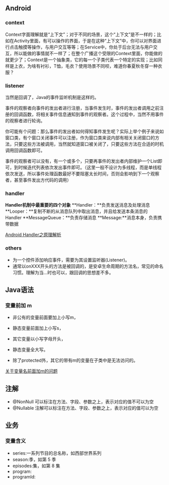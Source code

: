 ## Android

### context

Context字面理解就是“上下文”；对于不同的场景，这个“上下文”是不一样的；比如在Activity里面，有可以操作的界面，于是在这种“上下文”中，你可以对界面进行点击触摸等操作，与用户交互等等；在Service中，你处于后台无法与用户交互，所以能做的事情就不一样了；在整个广播这个受限的Context里面，你能做的就更少了；Context是一个抽象类，它的每一个子类代表一个特定的实现；比如同样是上衣，为啥有衬衫，T恤，毛衣？使用场景不同呗，难道你春夏秋冬穿一种衣服？

### listener

当然是回调了，Java的事件监听机制是这样的。

事件的观察者向事件的发出者进行注册，当事件发生时，事件的发出者调用之前注册的回调函数，将相关事件信息通知到事件的观察者。这个过程中，当然不用事件的观察者进行轮询。

你可能有个问题：那么事件的发出者如何得知事件发生呢？实际上举个例子来说如窗口类，有个窗口关闭事件可以注册，作为窗口类来说内部有相关关闭窗口的方法，只要这些方法被调用，当然就知道窗口被关闭了，只要这些方法在合适的时机调用回调函数即可。

事件的观察者可以没有，有一个或多个，只要再事件的发出者内部维护一个List<XxxListener>即可，到时候迭代列表依次发出事件即可。（这里一般不设计为多线程，而是单线程依次发送，所以事件处理函数最好不要阻塞太长时间，否则会影响到下一个观察者，甚至事件发出方代码的调用）

### handler

**Handler机制中最重要的四个对象**
 **Handler：**负责发送消息及处理消息
 **Looper：**复制不断的从消息队列中取出消息，并且给发送本条消息的Handler
 **MessageQueue：**负责存储消息
 **Message:**消息本身，负责携带数据

[Android Handler之原理解析](https://www.jianshu.com/p/f7cabfe19720)

### others

- 为一个控件添加响应事件，需要为其设置监听器(Listener)。
- 通常以onXXX开头的方法是被回调的，是安卓生命周期的方法名，常见的命名习惯。理解为当...时也可以，跟回调的思想差不多。

## Java语法

### 变量前加 m

- 非公有的变量前面要加上小写m，

- 静态变量前面加上小写s，

- 其它变量以小写字母开头，

- 静态变量全大写。

- 除了protected外，其它的带有m的变量在子类中是无法访问的。

[关于变量名前面加m的问题](https://blog.csdn.net/ameryzhu/article/details/12236215)

## 注解

- @NonNull 可以标注在方法、字段、参数之上，表示对应的值不可以为空
- @Nullable 注解可以标注在方法、字段、参数之上，表示对应的值可以为空

## 业务

### 变量含义

- series:一系列节目的总名称，如西部世界系列
- season:季，如第 5 季
- episodes:集，如第 8 集
- program:
- programId:

